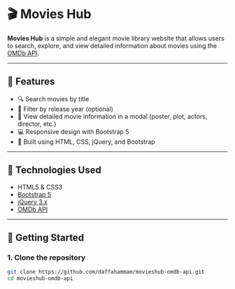 # 🎬 Movies Hub

**Movies Hub** is a simple and elegant movie library website that allows users to search, explore, and view detailed information about movies using the [OMDb API](https://www.omdbapi.com/).


---

## 🌟 Features

- 🔍 Search movies by title
- 📅 Filter by release year (optional)
- 📄 View detailed movie information in a modal (poster, plot, actors, director, etc.)
- 💻 Responsive design with Bootstrap 5
- 🔗 Built using HTML, CSS, jQuery, and Bootstrap

---

## 🔧 Technologies Used

- HTML5 & CSS3
- [Bootstrap 5](https://getbootstrap.com/)
- [jQuery 3.x](https://jquery.com/)
- [OMDb API](https://www.omdbapi.com/)

---

## 🚀 Getting Started

### 1. Clone the repository

```bash
git clone https://github.com/daffahammam/movieshub-omdb-api.git
cd movieshub-omdb-api
